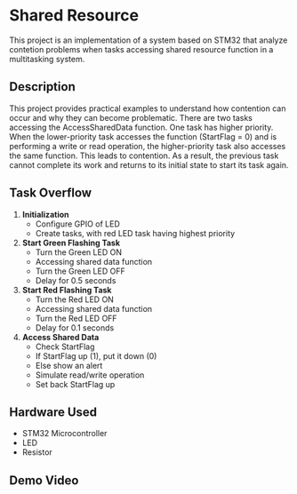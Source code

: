 # Shared Resource
This project is an implementation of a system based on STM32 that analyze contetion problems when tasks accessing shared resource function in a multitasking system.

## Description
This project provides practical examples to understand how contention can occur and why they can become problematic. There are two tasks accessing the AccessSharedData function. One task has higher priority. When the lower-priority task accesses the function (StartFlag = 0) and is performing a write or read operation, the higher-priority task also accesses the same function. This leads to contention. As a result, the previous task cannot complete its work and returns to its initial state to start its task again.

## Task Overflow
1. **Initialization**
   - Configure GPIO of LED
   - Create tasks, with red LED task having highest priority
3. **Start Green Flashing Task**
   - Turn the Green LED ON
   - Accessing shared data function
   - Turn the Green LED OFF
   - Delay for 0.5 seconds
5. **Start Red Flashing Task**
   - Turn the Red LED ON
   - Accessing shared data function
   - Turn the Red LED OFF
   - Delay for 0.1 seconds
7. **Access Shared Data**
   - Check StartFlag
   - If StartFlag up (1), put it down (0)
   - Else show an alert
   - Simulate read/write operation
   - Set back StartFlag up

## Hardware Used
- STM32 Microcontroller
- LED
- Resistor

## Demo Video
